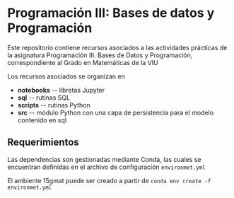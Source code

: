 # Programación III: Bases de datos y Programación

Este repositorio contiene recursos asociados a las actividades prácticas de la asignatura Programación III. Bases de Datos y Programación, correspondiente al Grado en Matemáticas de la VIU

Los recursos asociados se organizan en 

*  **notebooks** -- libretas Jupyter 
* **sql** -- rutinas SQL
* **scripts** -- rutinas Python
* **src** -- módulo Python con una capa de persistencia para el modelo contenido en sql

## Requerimientos
Las dependencias son gestionadas mediante Conda, las cuales se encuentran definidas en el archivo de configuración `environmet.yml`

El ambiente 15gmat puede ser creado a partir de
`conda env create -f environmet.yml`
